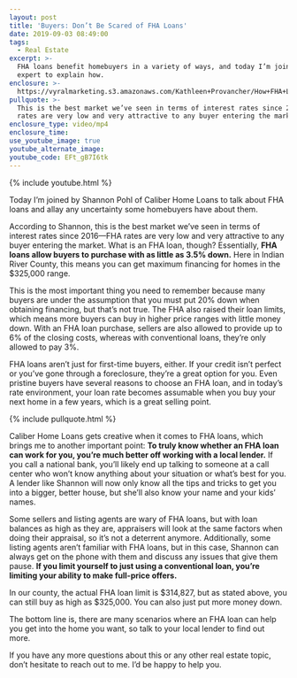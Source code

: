 ```yaml
---
layout: post
title: 'Buyers: Don’t Be Scared of FHA Loans'
date: 2019-09-03 08:49:00
tags:
  - Real Estate
excerpt: >-
  FHA loans benefit homebuyers in a variety of ways, and today I’m joined by an
  expert to explain how.
enclosure: >-
  https://vyralmarketing.s3.amazonaws.com/Kathleen+Provancher/How+FHA+Loans+Can+Benefit+You.mp4
pullquote: >-
  This is the best market we’ve seen in terms of interest rates since 2016—FHA
  rates are very low and very attractive to any buyer entering the market.
enclosure_type: video/mp4
enclosure_time:
use_youtube_image: true
youtube_alternate_image:
youtube_code: EFt_gB7I6tk
---
```


{% include youtube.html %}

Today I’m joined by Shannon Pohl of Caliber Home Loans to talk about FHA loans and allay any uncertainty some homebuyers have about them.

According to Shannon, this is the best market we’ve seen in terms of interest rates since 2016—FHA rates are very low and very attractive to any buyer entering the market. What is an FHA loan, though? Essentially, **FHA loans allow buyers to purchase with as little as 3.5% down.** Here in Indian River County, this means you can get maximum financing for homes in the $325,000 range.&nbsp;

This is the most important thing you need to remember because many buyers are under the assumption that you must put 20% down when obtaining financing, but that’s not true. The FHA also raised their loan limits, which means more buyers can buy in higher price ranges with little money down. With an FHA loan purchase, sellers are also allowed to provide up to 6% of the closing costs, whereas with conventional loans, they’re only allowed to pay 3%.&nbsp;

FHA loans aren’t just for first-time buyers, either. If your credit isn’t perfect or you’ve gone through a foreclosure, they’re a great option for you. Even pristine buyers have several reasons to choose an FHA loan, and in today’s rate environment, your loan rate becomes assumable when you buy your next home in a few years, which is a great selling point.&nbsp;

{% include pullquote.html %}

Caliber Home Loans gets creative when it comes to FHA loans, which brings me to another important point: **To truly know whether an FHA loan can work for you, you’re much better off working with a local lender.** If you call a national bank, you’ll likely end up talking to someone at a call center who won’t know anything about your situation or what’s best for you. A lender like Shannon will now only know all the tips and tricks to get you into a bigger, better house, but she’ll also know your name and your kids’ names.&nbsp;

Some sellers and listing agents are wary of FHA loans, but with loan balances as high as they are, appraisers will look at the same factors when doing their appraisal, so it’s not a deterrent anymore. Additionally, some listing agents aren’t familiar with FHA loans, but in this case, Shannon can always get on the phone with them and discuss any issues that give them pause. **If you limit yourself to just using a conventional loan, you’re limiting your ability to make full-price offers.&nbsp;**

In our county, the actual FHA loan limit is $314,827, but as stated above, you can still buy as high as $325,000. You can also just put more money down.&nbsp;

The bottom line is, there are many scenarios where an FHA loan can help you get into the home you want, so talk to your local lender to find out more.&nbsp;

If you have any more questions about this or any other real estate topic, don’t hesitate to reach out to me. I’d be happy to help you.&nbsp;

&nbsp;